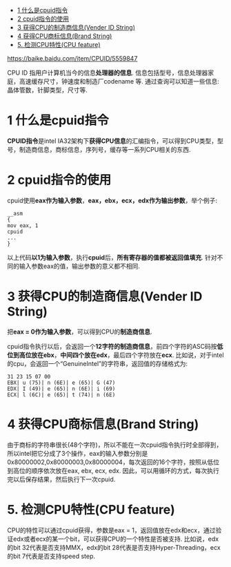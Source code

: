 
<!-- @import "[TOC]" {cmd="toc" depthFrom=1 depthTo=6 orderedList=false} -->

<!-- code_chunk_output -->

* [1 什么是cpuid指令](#1-什么是cpuid指令)
* [2 cpuid指令的使用](#2-cpuid指令的使用)
* [3 获得CPU的制造商信息(Vender ID String)](#3-获得cpu的制造商信息vender-id-string)
* [4 获得CPU商标信息(Brand String)](#4-获得cpu商标信息brand-string)
* [5. 检测CPU特性(CPU feature)](#5-检测cpu特性cpu-feature)

<!-- /code_chunk_output -->

https://baike.baidu.com/item/CPUID/5559847

CPU ID 指用户计算机当今的信息**处理器的信息**.  信息包括型号，信息处理器家庭，高速缓存尺寸，钟速度和制造厂codename 等.  通过查询可以知道一些信息: 晶体管数，针脚类型，尺寸等. 

# 1 什么是cpuid指令

**CPUID指令**是intel IA32架构下**获得CPU信息**的汇编指令，可以得到CPU类型，型号，制造商信息，商标信息，序列号，缓存等一系列CPU相关的东西. 

# 2 cpuid指令的使用

cpuid使用**eax作为输入参数**，**eax，ebx，ecx，edx作为输出参数**，举个例子:

```x86asm
__asm
{
mov eax, 1
cpuid
...
}
```

以上代码**以1为输入参数**，执行**cpuid**后，**所有寄存器的值都被返回值填充**. 针对不同的输入参数eax的值，输出参数的意义都不相同. 

# 3 获得CPU的制造商信息(Vender ID String)

把**eax = 0作为输入参数**，可以得到CPU的**制造商信息**. 

cpuid指令执行以后，会返回一个**12字符的制造商信息**，前四个字符的ASC码按**低位到高位放在ebx**，**中间四个放在edx**，最后四个字符放在**ecx**. 比如说，对于intel的cpu，会返回一个“GenuineIntel”的字符串，返回值的存储格式为:

```
31 23 15 07 00
EBX| u (75)| n (6E)| e (65)| G (47)
EDX| I (49)| e (65)| n (6E)| i (69)
ECX| l (6C)| e (65)| t (74)| n (6E)
```

# 4 获得CPU商标信息(Brand String)

由于商标的字符串很长(48个字符)，所以不能在一次cpuid指令执行时全部得到，所以intel把它分成了3个操作，eax的输入参数分别是0x80000002,0x80000003,0x80000004，每次返回的16个字符，按照从低位到高位的顺序依次放在eax, ebx, ecx, edx. 因此，可以用循环的方式，每次执行完以后保存结果，然后执行下一次cpuid. 

# 5. 检测CPU特性(CPU feature)

CPU的特性可以通过cpuid获得，参数是eax = 1，返回值放在edx和ecx，通过验证edx或者ecx的某一个bit，可以获得CPU的一个特性是否被支持. 比如说，edx的bit 32代表是否支持MMX，edx的bit 28代表是否支持Hyper-Threading，ecx的bit 7代表是否支持speed step. 